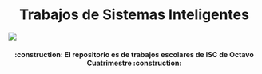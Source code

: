 <h1 align="center">Trabajos de Sistemas Inteligentes</h1>
   <p align="left">
   <img src="https://img.shields.io/badge/STATUS-EN%20DESAROLLO-green">
   </p>
<h4 align="center">
:construction: El repositorio es de trabajos escolares de ISC de Octavo Cuatrimestre :construction:
</h4>
